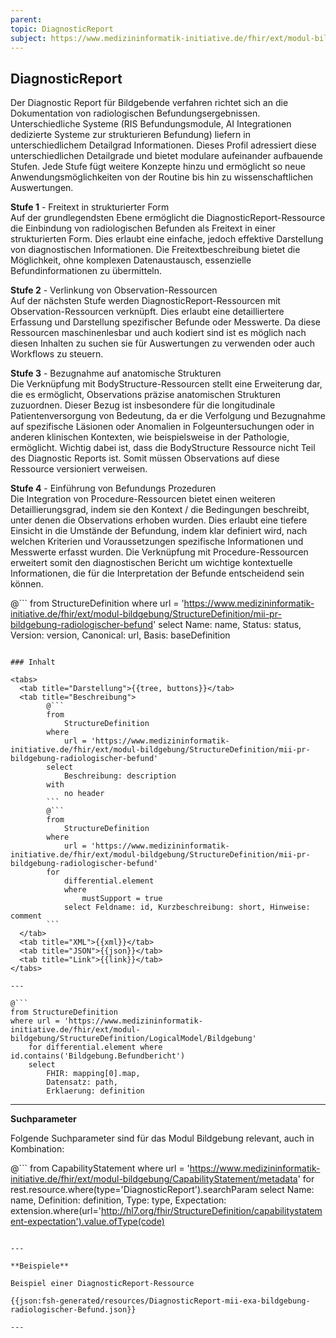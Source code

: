 ```yaml
---
parent:
topic: DiagnosticReport
subject: https://www.medizininformatik-initiative.de/fhir/ext/modul-bildgebung/StructureDefinition/mii-pr-bildgebung-radiologischer-befund
---
```


## DiagnosticReport

Der Diagnostic Report für Bildgebende verfahren richtet sich an die Dokumentation von radiologischen Befundungsergebnissen. Unterschiedliche Systeme (RIS Befundungsmodule, AI Integrationen dedizierte Systeme zur strukturieren Befundung) liefern in unterschiedlichem Detailgrad Informationen. Dieses Profil adressiert diese unterschiedlichen Detailgrade und bietet modulare aufeinander aufbauende Stufen. Jede Stufe fügt weitere Konzepte hinzu und ermöglicht so neue Anwendungsmöglichkeiten von der Routine bis hin zu wissenschaftlichen Auswertungen.

**Stufe 1** - Freitext in strukturierter Form \
Auf der grundlegendsten Ebene ermöglicht die DiagnosticReport-Ressource die Einbindung von radiologischen Befunden als Freitext in einer strukturierten Form. Dies erlaubt eine einfache, jedoch effektive Darstellung von diagnostischen Informationen. Die Freitextbeschreibung bietet die Möglichkeit, ohne komplexen Datenaustausch, essenzielle Befundinformationen zu übermitteln.

**Stufe 2** - Verlinkung von Observation-Ressourcen \
Auf der nächsten Stufe werden DiagnosticReport-Ressourcen mit Observation-Ressourcen verknüpft. Dies erlaubt eine detailliertere Erfassung und Darstellung spezifischer Befunde oder Messwerte. Da diese Ressourcen maschinenlesbar und auch kodiert sind ist es möglich nach diesen Inhalten zu suchen sie für Auswertungen zu verwenden oder auch Workflows zu steuern.

**Stufe 3** - Bezugnahme auf anatomische Strukturen \
Die Verknüpfung mit BodyStructure-Ressourcen stellt eine Erweiterung dar, die es ermöglicht, Observations präzise anatomischen Strukturen zuzuordnen. Dieser Bezug ist insbesondere für die longitudinale Patientenversorgung von Bedeutung, da er die Verfolgung und Bezugnahme auf spezifische Läsionen oder Anomalien in Folgeuntersuchungen oder in anderen klinischen Kontexten, wie beispielsweise in der Pathologie, ermöglicht. Wichtig dabei ist, dass die BodyStructure Ressource nicht Teil des Diagnostic Reports ist. Somit müssen Observations auf diese Ressource versioniert verweisen.

**Stufe 4** - Einführung von Befundungs Prozeduren \
Die Integration von Procedure-Ressourcen bietet einen weiteren Detaillierungsgrad, indem sie den Kontext / die Bedingungen beschreibt, unter denen die Observations erhoben wurden. Dies erlaubt eine tiefere Einsicht in die Umstände der Befundung, indem klar definiert wird, nach welchen Kriterien und Voraussetzungen spezifische Informationen und Messwerte erfasst wurden. Die Verknüpfung mit Procedure-Ressourcen erweitert somit den diagnostischen Bericht um wichtige kontextuelle Informationen, die für die Interpretation der Befunde entscheidend sein können.


@```
from
    StructureDefinition
where
    url = 'https://www.medizininformatik-initiative.de/fhir/ext/modul-bildgebung/StructureDefinition/mii-pr-bildgebung-radiologischer-befund'
select
    Name: name, Status: status, Version: version, Canonical: url, Basis: baseDefinition
```

### Inhalt

<tabs>
  <tab title="Darstellung">{{tree, buttons}}</tab>
  <tab title="Beschreibung">
        @```
        from
	        StructureDefinition
        where
	        url = 'https://www.medizininformatik-initiative.de/fhir/ext/modul-bildgebung/StructureDefinition/mii-pr-bildgebung-radiologischer-befund'
        select
	        Beschreibung: description
        with
            no header
        ```
        @```
        from
            StructureDefinition
        where
            url = 'https://www.medizininformatik-initiative.de/fhir/ext/modul-bildgebung/StructureDefinition/mii-pr-bildgebung-radiologischer-befund'
        for
            differential.element
            where
                mustSupport = true
            select Feldname: id, Kurzbeschreibung: short, Hinweise: comment
        ```
  </tab>
  <tab title="XML">{{xml}}</tab>
  <tab title="JSON">{{json}}</tab>
  <tab title="Link">{{link}}</tab>
</tabs>

---

@```
from StructureDefinition
where url = 'https://www.medizininformatik-initiative.de/fhir/ext/modul-bildgebung/StructureDefinition/LogicalModel/Bildgebung'
    for differential.element where id.contains('Bildgebung.Befundbericht')
    select
        FHIR: mapping[0].map,
        Datensatz: path,
        Erklaerung: definition
```

---

**Suchparameter**


Folgende Suchparameter sind für das Modul Bildgebung relevant, auch in Kombination:

@``` from CapabilityStatement where url = 'https://www.medizininformatik-initiative.de/fhir/ext/modul-bildgebung/CapabilityStatement/metadata' for rest.resource.where(type='DiagnosticReport').searchParam select Name: name, Definition: definition, Type: type, Expectation: extension.where(url='http://hl7.org/fhir/StructureDefinition/capabilitystatement-expectation').value.ofType(code)

```

---

**Beispiele**

Beispiel einer DiagnosticReport-Ressource

{{json:fsh-generated/resources/DiagnosticReport-mii-exa-bildgebung-radiologischer-Befund.json}}

---
